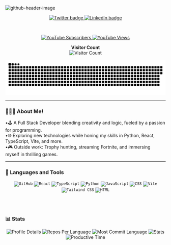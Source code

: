 ![github-header-image](https://user-images.githubusercontent.com/103919889/215218600-489144c9-bc8f-488e-81a5-7f216d476856.png)

<!-- Social icons section -->
<p align="center">
  <a href="https://twitter.com/IMTheBale" target="_blank">
    <img src="https://img.shields.io/badge/Twitter-%231DA1F2.svg?style=for-the-badge&logo=twitter&logoColor=white" alt="Twitter badge">
  </a>
  <a href="https://www.linkedin.com/in/johnny-bale/" target="_blank">
    <img src="https://img.shields.io/badge/LinkedIn-%230077B5.svg?style=for-the-badge&logo=linkedin&logoColor=white" alt="LinkedIn badge">
  </a>
</p>

<br/>

<!-- Social badges section -->

<p align="center">
  <a href="https://www.youtube.com/c/IMTheBale?sub_confirmation=1">
    <img src="https://custom-icon-badges.demolab.com/youtube/channel/subscribers/UC6W9E9vr8_xvz0qx-jDthLA?color=%23FF0066&label=Subscribe&logo=video&style=for-the-badge" alt="YouTube Subscribers">
  </a>
  <a href="https://www.youtube.com/c/IMTheBale">
    <img src="https://custom-icon-badges.demolab.com/youtube/channel/views/UC6W9E9vr8_xvz0qx-jDthLA?color=%23FFAA00&label=Views&logo=eye&style=for-the-badge" alt="YouTube Views">
  </a>
</p>

<p align="center">
  <strong>Visitor Count</strong><br>
  <img src="https://profile-counter.glitch.me/imthebale/count.svg" alt="Visitor Count">
</p>

<p align="center">
  <a href=#><img src="contributions.svg"></a>
</p>

---
### 👨🏼‍💻 About Me!

•🕹️ A Full Stack Developer blending creativity and logic, fueled by a passion for programming.  
•🌐 Exploring new technologies while honing my skills in Python, React, TypeScript, Vite, and more.  
•🎮 Outside work: Trophy hunting, streaming Fortnite, and immersing myself in thrilling games.

---

### 🧰 Languages and Tools

<div align="center">
	<p align="center">
  <code><img height="50" src="https://user-images.githubusercontent.com/25181517/192108374-8da61ba1-99ec-41d7-80b8-fb2f7c0a4948.png" alt="GitHub"></code>
  <code><img height="50" src="https://user-images.githubusercontent.com/25181517/183897015-94a058a6-b86e-4e42-a37f-bf92061753e5.png" alt="React"></code>
  <code><img height="50" src="https://user-images.githubusercontent.com/25181517/183890598-19a0ac2d-e88a-4005-a8df-1ee36782fde1.png" alt="TypeScript"></code>
  <code><img height="50" src="https://user-images.githubusercontent.com/25181517/183423507-c056a6f9-1ba8-4312-a350-19bcbc5a8697.png" alt="Python"></code>
  <code><img height="50" src="https://user-images.githubusercontent.com/25181517/117447155-6a868a00-af3d-11eb-9cfe-245df15c9f3f.png" alt="JavaScript"></code>
  <code><img height="50" src="https://user-images.githubusercontent.com/25181517/183898674-75a4a1b1-f960-4ea9-abcb-637170a00a75.png" alt="CSS"></code>
  <code><img height="50" src="https://user-images.githubusercontent.com/25181517/192384742-9f7ff70d-5a12-46a5-8c6b-c41e717f7a91.png" alt="Vite"></code>
  <code><img height="50" src="https://user-images.githubusercontent.com/25181517/192395173-f11b28c3-53d4-4da4-bc29-78f3d3197d77.png" alt="Tailwind CSS"></code>
  <code><img height="50" src="https://user-images.githubusercontent.com/25181517/183890602-595a25d5-2145-43bb-8767-58e99d5a67fd.png" alt="HTML"></code>
</p>

</div>

<br />

#

### 📊 Stats

<div align="center">

<div align="center">
  <img src="http://github-profile-summary-cards.vercel.app/api/cards/profile-details?username=IMTheBale&theme=2077" alt="Profile Details">
  <img src="http://github-profile-summary-cards.vercel.app/api/cards/repos-per-language?username=IMTheBale&theme=2077" alt="Repos Per Language">
  <img src="http://github-profile-summary-cards.vercel.app/api/cards/most-commit-language?username=IMTheBale&theme=2077" alt="Most Commit Language">
  <img src="http://github-profile-summary-cards.vercel.app/api/cards/stats?username=IMTheBale&theme=2077" alt="Stats">
  <img src="http://github-profile-summary-cards.vercel.app/api/cards/productive-time?username=IMTheBale&theme=2077&utcOffset=8" alt="Productive Time">
</div>

</div>
